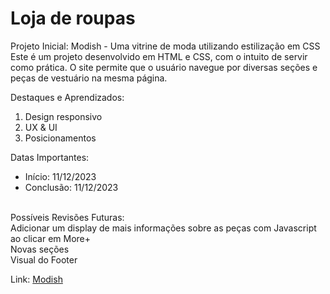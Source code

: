 <h1>Loja de roupas</h1>

Projeto Inicial: Modish - Uma vitrine de moda utilizando estilização em CSS<br>
Este é um projeto desenvolvido em HTML e CSS, com o intuito de servir como prática. O site permite que o usuário navegue por diversas seções e peças de vestuário na mesma página.

Destaques e Aprendizados: <br>
<ol>
  <li>Design responsivo</li>
  <li>UX & UI</li>
  <li>Posicionamentos</li>
</ol>

Datas Importantes: 
<ul>
  <li>Início: 11/12/2023</li>
  <li>Conclusão: 11/12/2023</li><br>
</ul>

Possíveis Revisões Futuras: <br>
Adicionar um display de mais informações sobre as peças com Javascript ao clicar em More+ <br>
Novas seções <br>
Visual do Footer

Link: <a href=" https://caiorossi00.github.io/Modish/">Modish</a>
